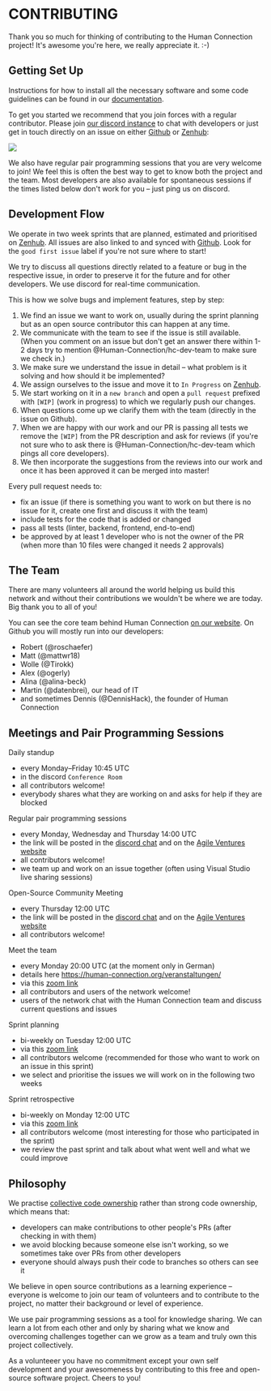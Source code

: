# CONTRIBUTING

Thank you so much for thinking of contributing to the Human Connection project! It's awesome you're here, we really appreciate it. :-\)

## Getting Set Up

Instructions for how to install all the necessary software and some code guidelines can be found in our [documentation](https://docs.human-connection.org/human-connection/).

To get you started we recommend that you join forces with a regular contributor. Please join [our discord instance](https://human-connection.org/discord) to chat with developers or just get in touch directly on an issue on either [Github](https://github.com/Human-Connection/Human-Connection/issues) or [Zenhub](https://app.zenhub.com/workspaces/human-connection-nitro-5c0154ecc699f60fc92cf11f/boards?repos=152252353):

![](https://dl.dropbox.com/s/vbmcihkduy9dhko/Screenshot%202019-01-03%2015.50.11.png?dl=0)

We also have regular pair programming sessions that you are very welcome to join! We feel this is often the best way to get to know both the project and the team. Most developers are also available for spontaneous sessions if the times listed below don't work for you – just ping us on discord.

## Development Flow

We operate in two week sprints that are planned, estimated and prioritised on [Zenhub](https://app.zenhub.com/workspaces/human-connection-nitro-5c0154ecc699f60fc92cf11f). All issues are also linked to and synced with [Github](https://github.com/Human-Connection/Human-Connection/issues). Look for the `good first issue` label if you're not sure where to start!

We try to discuss all questions directly related to a feature or bug in the respective issue, in order to preserve it for the future and for other developers. We use discord for real-time communication.

This is how we solve bugs and implement features, step by step:
1. We find an issue we want to work on, usually during the sprint planning but as an open source contributor this can happen at any time.
2. We communicate with the team to see if the issue is still available. (When you comment on an issue but don't get an answer there within 1-2 days try to mention @Human-Connection/hc-dev-team to make sure we check in.)
3. We make sure we understand the issue in detail – what problem is it solving and how should it be implemented?
4. We assign ourselves to the issue and move it to `In Progress` on [Zenhub](https://app.zenhub.com/workspaces/human-connection-nitro-5c0154ecc699f60fc92cf11f).
5. We start working on it in a `new branch` and open a `pull request` prefixed with `[WIP]` (work in progress) to which we regularly push our changes.
6. When questions come up we clarify them with the team (directly in the issue on Github).
7. When we are happy with our work and our PR is passing all tests we remove the `[WIP]` from the PR description and ask for reviews (if you're not sure who to ask there is @Human-Connection/hc-dev-team which pings all core developers).
8. We then incorporate the suggestions from the reviews into our work and once it has been approved it can be merged into master!

Every pull request needs to:
* fix an issue (if there is something you want to work on but there is no issue for it, create one first and discuss it with the team)
* include tests for the code that is added or changed
* pass all tests (linter, backend, frontend, end-to-end)
* be approved by at least 1 developer who is not the owner of the PR (when more than 10 files were changed it needs 2 approvals)

## The Team

There are many volunteers all around the world helping us build this network and without their contributions we wouldn't be where we are today. Big thank you to all of you!

You can see the core team behind Human Connection [on our website](https://human-connection.org/en/the-team/). On Github you will mostly run into our developers:
* Robert (@roschaefer)
* Matt (@mattwr18)
* Wolle (@Tirokk)
* Alex (@ogerly)
* Alina (@alina-beck)
* Martin (@datenbrei), our head of IT
* and sometimes Dennis (@DennisHack), the founder of Human Connection

## Meetings and Pair Programming Sessions

Daily standup
* every Monday–Friday 10:45 UTC
* in the discord `Conference Room`
* all contributors welcome!
* everybody shares what they are working on and asks for help if they are blocked

Regular pair programming sessions
* every Monday, Wednesday and Thursday 14:00 UTC
* the link will be posted in the [discord chat](https://discord.gg/6ub73U3) and on the [Agile Ventures website](https://www.agileventures.org/events?utf8=%E2%9C%93&project_id=220&commit=Filter+by+Project)
* all contributors welcome!
* we team up and work on an issue together (often using Visual Studio live sharing sessions)

Open-Source Community Meeting
* every Thursday 12:00 UTC
* the link will be posted in the [discord chat](https://discord.gg/6ub73U3) and on the [Agile Ventures website](https://www.agileventures.org/events?utf8=%E2%9C%93&project_id=220&commit=Filter+by+Project)
* all contributors welcome!

Meet the team
* every Monday 20:00 UTC (at the moment only in German)
* details here https://human-connection.org/veranstaltungen/
* via this [zoom link](https://zoom.us/j/936943532)
* all contributors and users of the network welcome!
* users of the network chat with the Human Connection team and discuss current questions and issues

Sprint planning
* bi-weekly on Tuesday 12:00 UTC
* via this [zoom link](https://zoom.us/j/7743582385)
* all contributors welcome (recommended for those who want to work on an issue in this sprint)
* we select and prioritise the issues we will work on in the following two weeks

Sprint retrospective
* bi-weekly on Monday 12:00 UTC
* via this [zoom link](https://zoom.us/j/7743582385)
* all contributors welcome (most interesting for those who participated in the sprint)
* we review the past sprint and talk about what went well and what we could improve

## Philosophy

We practise [collective code ownership](http://www.extremeprogramming.org/rules/collective.html) rather than strong code ownership, which means that:
* developers can make contributions to other people's PRs (after checking in with them)
* we avoid blocking because someone else isn't working, so we sometimes take over PRs from other developers
* everyone should always push their code to branches so others can see it

We believe in open source contributions as a learning experience – everyone is welcome to join our team of volunteers and to contribute to the project, no matter their background or level of experience.

We use pair programming sessions as a tool for knowledge sharing. We can learn a lot from each other and only by sharing what we know and overcoming challenges together can we grow as a team and truly own this project collectively.

As a volunteeer you have no commitment except your own self development and your awesomeness by contributing to this free and open-source software project. Cheers to you!
